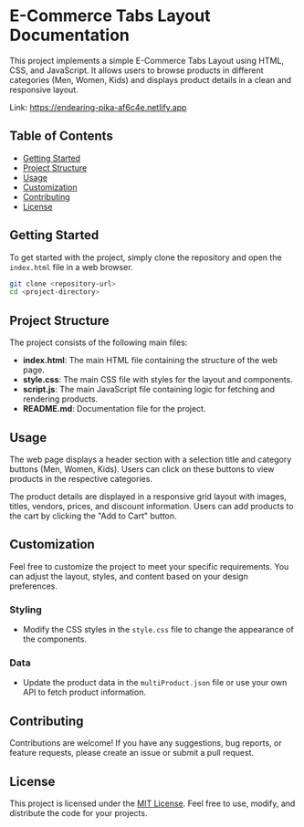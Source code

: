 # E-Commerce Tabs Layout Documentation

This project implements a simple E-Commerce Tabs Layout using HTML, CSS, and JavaScript. It allows users to browse products in different categories (Men, Women, Kids) and displays product details in a clean and responsive layout.

Link: https://endearing-pika-af6c4e.netlify.app

## Table of Contents
- [Getting Started](#getting-started)
- [Project Structure](#project-structure)
- [Usage](#usage)
- [Customization](#customization)
- [Contributing](#contributing)
- [License](#license)

## Getting Started

To get started with the project, simply clone the repository and open the `index.html` file in a web browser.

```bash
git clone <repository-url>
cd <project-directory>
```

## Project Structure

The project consists of the following main files:

- **index.html**: The main HTML file containing the structure of the web page.
- **style.css**: The main CSS file with styles for the layout and components.
- **script.js**: The main JavaScript file containing logic for fetching and rendering products.
- **README.md**: Documentation file for the project.

## Usage

The web page displays a header section with a selection title and category buttons (Men, Women, Kids). Users can click on these buttons to view products in the respective categories.

The product details are displayed in a responsive grid layout with images, titles, vendors, prices, and discount information. Users can add products to the cart by clicking the "Add to Cart" button.

## Customization

Feel free to customize the project to meet your specific requirements. You can adjust the layout, styles, and content based on your design preferences.

### Styling
- Modify the CSS styles in the `style.css` file to change the appearance of the components.

### Data
- Update the product data in the `multiProduct.json` file or use your own API to fetch product information.

## Contributing

Contributions are welcome! If you have any suggestions, bug reports, or feature requests, please create an issue or submit a pull request.

## License

This project is licensed under the [MIT License](LICENSE). Feel free to use, modify, and distribute the code for your projects.
